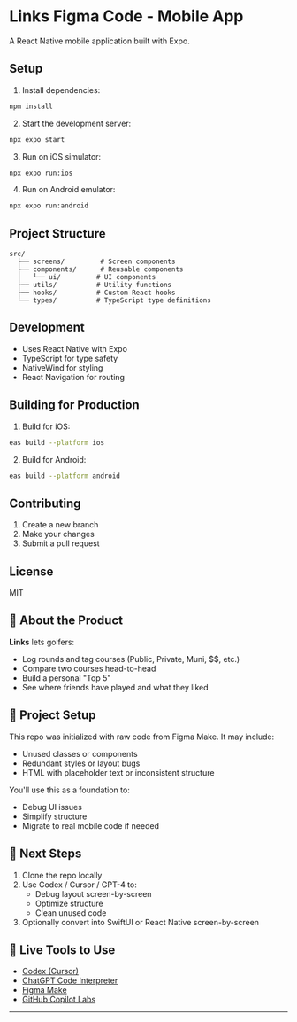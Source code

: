 # Links Figma Code - Mobile App

A React Native mobile application built with Expo.

## Setup

1. Install dependencies:
```bash
npm install
```

2. Start the development server:
```bash
npx expo start
```

3. Run on iOS simulator:
```bash
npx expo run:ios
```

4. Run on Android emulator:
```bash
npx expo run:android
```

## Project Structure

```
src/
  ├── screens/         # Screen components
  ├── components/      # Reusable components
  │   └── ui/         # UI components
  ├── utils/          # Utility functions
  ├── hooks/          # Custom React hooks
  └── types/          # TypeScript type definitions
```

## Development

- Uses React Native with Expo
- TypeScript for type safety
- NativeWind for styling
- React Navigation for routing

## Building for Production

1. Build for iOS:
```bash
eas build --platform ios
```

2. Build for Android:
```bash
eas build --platform android
```

## Contributing

1. Create a new branch
2. Make your changes
3. Submit a pull request

## License

MIT

## 🧠 About the Product

**Links** lets golfers:
- Log rounds and tag courses (Public, Private, Muni, $$, etc.)
- Compare two courses head-to-head
- Build a personal "Top 5"
- See where friends have played and what they liked

## 🔧 Project Setup

This repo was initialized with raw code from Figma Make. It may include:
- Unused classes or components
- Redundant styles or layout bugs
- HTML with placeholder text or inconsistent structure

You'll use this as a foundation to:
- Debug UI issues
- Simplify structure
- Migrate to real mobile code if needed

## 🧰 Next Steps

1. Clone the repo locally
2. Use Codex / Cursor / GPT-4 to:
   - Debug layout screen-by-screen
   - Optimize structure
   - Clean unused code
3. Optionally convert into SwiftUI or React Native screen-by-screen

## 🧪 Live Tools to Use

- [Codex (Cursor)](https://www.cursor.sh/)
- [ChatGPT Code Interpreter](https://chat.openai.com/)
- [Figma Make](https://www.figma.com/make/)
- [GitHub Copilot Labs](https://github.com/github/copilot)

---
